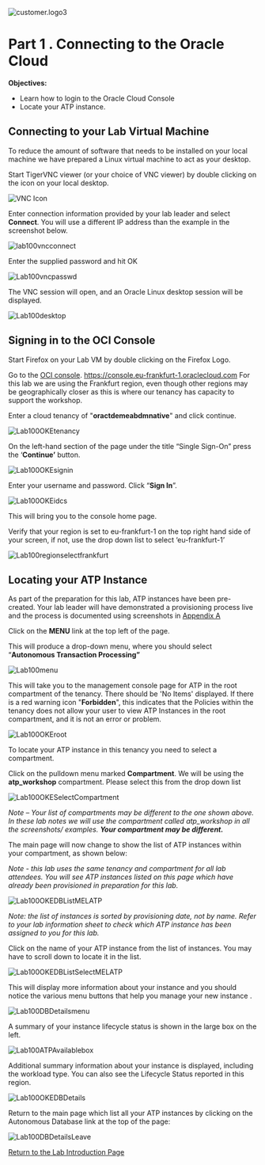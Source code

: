  ![customer.logo3](./images/Common/customer.logo3.png)

# Part 1 . Connecting to the Oracle Cloud #

**Objectives:**

- Learn how to login to the Oracle Cloud Console
- Locate your ATP instance.

## Connecting to your Lab Virtual Machine

To reduce the amount of software that needs to be installed on your local machine we have prepared a Linux virtual machine to act as your desktop.

 

Start TigerVNC viewer (or your choice of VNC viewer) by double clicking on the icon on your local desktop.



 ![VNC Icon](./images/100/Lab100vncicon.png)

Enter connection information provided by your lab leader and select **Connect**. You will use a different IP address than the example in the screenshot below.

 ![lab100vncconnect](./images/100/Lab100vncconnect.png)

Enter the supplied password and hit OK  

 ![Lab100vncpasswd](./images/100/Lab100vncpasswd.png)

The VNC session will open, and an Oracle Linux desktop session will be displayed.

 ![Lab100desktop](./images/100/Lab100desktop.png)

## Signing in to the OCI Console ##

Start Firefox on your Lab VM by double clicking on the Firefox Logo.

 

Go to the [OCI console](https://console.eu-frankfurt-1.oraclecloud.com).  https://console.eu-frankfurt-1.oraclecloud.com For this lab we are using the Frankfurt region, even though other regions may be geographically closer as this is where our tenancy has capacity to support the workshop. 

Enter a cloud tenancy of "**oractdemeabdmnative**" and click continue.   

![Lab100OKEtenancy](./images/100/Lab100OKEtenancy.png)



On the left-hand section of the page under the title “Single Sign-On” press the ‘**Continue’** button. 

![Lab100OKEsignin](./images/100/Lab100OKEsignin.png)

 

Enter your username and password. Click “**Sign In**”.

  ![Lab100OKEidcs](./images/100/Lab100OKEidcs.png)

This will bring you to the console home page. 

 

Verify that your region is set to eu-frankfurt-1 on the top right hand side of your screen, if not, use the drop down list to select ‘eu-frankfurt-1’

 ![Lab100regionselectfrankfurt](./images/100/Lab100regionselectfrankfurt.png)

   

 

## Locating your ATP Instance ##

As part of the preparation for this lab, ATP instances have been pre-created. Your lab leader will have demonstrated a provisioning process live and the process is documented using screenshots in   [Appendix A](./LabGuideOSCAppendixA.md)

Click on the **MENU** link at the top left of the page. 

 

This will produce a drop-down menu, where you should select “**Autonomous Transaction Processing”**

![Lab100menu](./images/100/Lab100menu.png)   

 

This will take you to the management console page for ATP in the root compartment of the tenancy. There should be 'No Items' displayed. If there is a red warning icon "**Forbidden**", this  indicates that the Policies within the tenancy does not allow your user to view ATP Instances in the root compartment, and it is not an error or problem.

 ![Lab100OKEroot](./images/100/Lab100OKEroot.png)

 

To locate your ATP instance in this tenancy you need to select a compartment.

 

Click on the pulldown menu marked **Compartment**. We will be using the **atp_workshop** compartment. Please select this from the drop down list

 

   ![Lab100OKESelectCompartment](./images/100/Lab100OKESelectCompartment.png)

 

*Note – Your list of compartments may be different to the one shown above. In these lab notes we will use the compartment called atp_workshop in all the screenshots/ examples. **Your compartment may be different.***

 

The main page will now change to show the list of ATP instances within your compartment, as shown below:



*Note - this lab uses the same tenancy and compartment for all lab attendees. You will see ATP instances listed on this page which have already been provisioned in preparation for this lab.*

   

 ![Lab100OKEDBListMELATP](./images/100/Lab100OKEDBListMELATP.png)

*Note: the list of instances is sorted by provisioning date, not by name. Refer to your lab information sheet to check which ATP instance has been assigned to you for this lab.*

 

Click on the name of your ATP instance from the list of instances. You may have to scroll down to locate it in the list.

 

   ![Lab100OKEDBListSelectMELATP](./images/100/Lab100OKEDBListSelectMELATP.png)

 

This will display more information about your instance and you should notice the various menu buttons that help you manage your new instance .

   

![Lab100DBDetailsmenu](./images/100/Lab100DBDetailsmenu.png) 



A summary of your instance lifecycle status is shown in the large box on the left.

 ![Lab100ATPAvailablebox](./images/Common/ATPAvailablebox.png)

Additional summary information about your instance is displayed, including the workload type. You can also see the Lifecycle Status reported in this region.

![Lab100OKEDBDetails](./images/100/Lab100OKEDBDetails.png)

Return to the main page which list all your ATP instances by clicking on the Autonomous Database link at the top of the page:

![Lab100DBDetailsLeave](./images/100/Lab100DBDetailsLeave.png) 

   

 

 

[Return to the Lab Introduction Page](readme.md)


